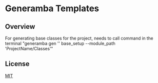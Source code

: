 # Generamba Templates

## Overview

For generating base classes for the project, needs to call command in the terminal "generamba gen '' base_setup --module_path 'ProjectName/Classes'"

## License
[MIT](https://choosealicense.com/licenses/mit/)



